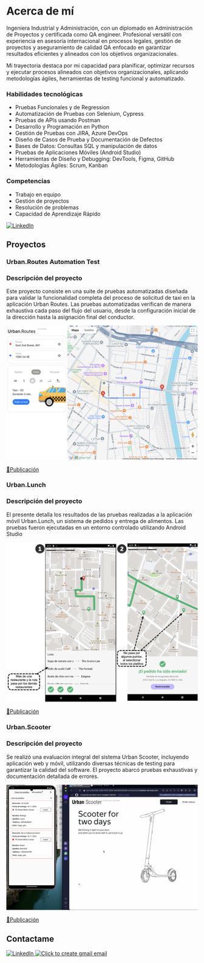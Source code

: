 # Acerca de mí

Ingeniera Industrial y Administración, con un diplomado en Administración de Proyectos y certificada como QA engineer. Profesional versátil con experiencia en asesoría internacional en procesos legales, gestión de proyectos y aseguramiento de calidad QA enfocado en garantizar resultados eficientes y alineados con los objetivos organizacionales. 

Mi trayectoria destaca por mi capacidad para planificar, optimizar recursos y ejecutar procesos alineados con objetivos organizacionales, aplicando metodologías ágiles, herramientas de testing funcional y automatizado.

### Habilidades tecnológicas

- Pruebas Funcionales y de Regression 
- Automatización de Pruebas con Selenium, Cypress 
- Pruebas de APIs usando Postman 
- Desarrollo y Programación en Python
- Gestión de Pruebas con JIRA, Azure DevOps
- Diseño de Casos de Prueba y Documentación de Defectos
- Bases de Datos: Consultas SQL y manipulación de datos
- Pruebas de Aplicaciones Móviles (Android Studio)
- Herramientas de Diseño y Debugging: DevTools, Figma, GitHub
- Metodologías Ágiles: Scrum, Kanban

### Competencias

- Trabajo en equipo
- Gestión de proyectos
- Resolución de problemas
- Capacidad de Aprendizaje Rápido

<a href="https://www.linkedin.com/in/pilar-leyva-maldonado" target="_blank">
  <img src="https://img.shields.io/badge/linkedin-%230077B5.svg?style=for-the-badge&logo=linkedin&logoColor=white" alt="LinkedIn">
</a>

## Proyectos

### Urban.Routes Automation Test

### Descripción del proyecto

Este proyecto consiste en una suite de pruebas automatizadas diseñada para validar la funcionalidad completa del proceso de solicitud de taxi en la aplicación Urban Routes. Las pruebas automatizadas verifican de manera exhaustiva cada paso del flujo del usuario, desde la configuración inicial de la dirección hasta la asignación final del conductor.

<a href="https://github.com/LeyvaPilar/qa-project-Urban-Routes-es/blob/main/test_set_route_1.png" target="_blank">
  <img src="https://raw.githubusercontent.com/LeyvaPilar/qa-project-Urban-Routes-es/refs/heads/main/test_set_route_1.png" alt="Test example image">
</a>

[🔗Publicación](https://github.com/LeyvaPilar/qa-project-Urban-Routes-es/tree/main)


### Urban.Lunch

### Descripción del proyecto

El presente detalla los resultados de las pruebas realizadas a la aplicación móvil Urban.Lunch, un sistema de pedidos y entrega de alimentos. Las pruebas fueron ejecutadas en un entorno controlado utilizando Android Studio

<a href="https://github.com/LeyvaPilar/Mobile-Tests-for-Urban-Lunch-/blob/d19cad06e87eae3fc4dcfe3e99d157445ae56aab/8%20(1).png" target="_blank">
  <img src="https://github.com/LeyvaPilar/Mobile-Tests-for-Urban-Lunch-/blob/d19cad06e87eae3fc4dcfe3e99d157445ae56aab/8%20(1).png?raw=true" alt="Emulador">
</a>

[🔗Publicación](https://github.com/LeyvaPilar/Mobile-Tests-for-Urban-Lunch-)


### Urban.Scooter

### Descripción del proyecto
Se realizó una evaluación integral del sistema Urban Scooter, incluyendo aplicación web y móvil, utilizando diversas técnicas de testing para garantizar la calidad del software. El proyecto abarcó pruebas exhaustivas y documentación detallada de errores.


<a href="https://github.com/LeyvaPilar/Urban-Scooter-final-project/blob/main/Android_emulator.png" target="_blank">
  <img src="https://github.com/LeyvaPilar/Urban-Scooter-final-project/blob/main/Android_emulator.png?raw=true" alt="Pruebas multinavegador">
</a>

[🔗Publicación](https://github.com/LeyvaPilar/Urban-Scooter-final-project/tree/main)

## Contactame

<a href="https://www.linkedin.com/in/pilar-leyva-maldonado" target="_blank">
  <img src="https://img.shields.io/badge/linkedin-%230077B5.svg?style=for-the-badge&logo=linkedin&logoColor=white" alt="LinkedIn">
</a>

<a href="https://mail.google.com/mail/?view=cm&fs=1&to=pilar.leyva66@gmail.com" target="_blank">
  <img src="https://img.shields.io/badge/Gmail-D14836?style=for-the-badge&logo=gmail&logoColor=white" alt="Click to create gmail email">
</a>
